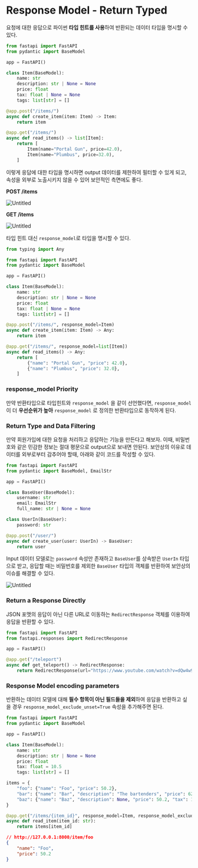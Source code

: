 # Response Model - Return Typed

요청에 대한 응답으로 파이썬 **타입 힌트를 사용**하여 반환되는 데이터 타입을 명시할 수 있다.

```python
from fastapi import FastAPI
from pydantic import BaseModel

app = FastAPI()

class Item(BaseModel):
    name: str
    description: str | None = None
    price: float
    tax: float | None = None
    tags: list[str] = []

@app.post("/items/")
async def create_item(item: Item) -> Item:
    return item

@app.get("/items/")
async def read_items() -> list[Item]:
    return [
        Item(name="Portal Gun", price=42.0),
        Item(name="Plumbus", price=32.0),
    ]
```

이렇게 응답에 대한 타입을 명시하면 output 데이터를 제한하여 필터할 수 있게 되고, 속성을 외부로 노출시키지 않을 수 있어 보안적인 측면에도 좋다.

**POST /items**

![Untitled](Response%20Model%20-%20Return%20Typed%202d4dbb1ef34e46bf94727fb07c1d746f/Untitled.png)

**GET /items**

![Untitled](Response%20Model%20-%20Return%20Typed%202d4dbb1ef34e46bf94727fb07c1d746f/Untitled%201.png)

타입 힌트 대신 `response_model`로 타입을 명시할 수 있다.

```python
from typing import Any

from fastapi import FastAPI
from pydantic import BaseModel

app = FastAPI()

class Item(BaseModel):
    name: str
    description: str | None = None
    price: float
    tax: float | None = None
    tags: list[str] = []

@app.post("/items/", response_model=Item)
async def create_item(item: Item) -> Any:
    return item

@app.get("/items/", response_model=list[Item])
async def read_items() -> Any:
    return [
        {"name": "Portal Gun", "price": 42.0},
        {"name": "Plumbus", "price": 32.0},
    ]
```

### **response_model Priority**

만약 반환타입으로 타입힌트와 `response_model` 을 같이 선언했다면, `response_model` 이 더 **우선순위가 높아** `response_model` 로 정의한 반환타입으로 동작하게 된다.

### **Return Type and Data Filtering**

만약 회원가입에 대한 요청을 처리하고 응답하는 기능을 만든다고 해보자. 이때, 비밀번호와 같은 민감한 정보는 절대 평문으로 output으로 보내면 안된다. 보안상의 이유로 데이터를 외부로부터 감추어야 할때, 아래와 같이 코드를 작성할 수 있다.

```python
from fastapi import FastAPI
from pydantic import BaseModel, EmailStr

app = FastAPI()

class BaseUser(BaseModel):
    username: str
    email: EmailStr
    full_name: str | None = None

class UserIn(BaseUser):
    password: str

@app.post("/user/")
async def create_user(user: UserIn) -> BaseUser:
    return user
```

Input 데이터 모델로는 `password` 속성만 존재하고 `BaseUser`를 상속받은 `UserIn` 타입으로 받고, 응답할 때는 비밀번호를 제외한 `BaseUser` 타입의 객체를 반환하여 보안상의 이슈를 해결할 수 있다.

![Untitled](Response%20Model%20-%20Return%20Typed%202d4dbb1ef34e46bf94727fb07c1d746f/Untitled%202.png)

### **Return a Response Directly**

JSON 포맷의 응답이 아닌 다른 URL로 이동하는 `RedirectResponse` 객체를 이용하여 응답을 반환할 수 있다.

```python
from fastapi import FastAPI
from fastapi.responses import RedirectResponse

app = FastAPI()

@app.get("/teleport")
async def get_teleport() -> RedirectResponse:
    return RedirectResponse(url="https://www.youtube.com/watch?v=dQw4w9WgXcQ")
```

### **Response Model encoding parameters**

반환하는 데이터 모델에 대해 **필수 항목이 아닌 필드들을 제외**하여 응답을 반환하고 싶을 경우 
`response_model_exclude_unset=True` 속성을 추가해주면 된다.

```python
from fastapi import FastAPI
from pydantic import BaseModel

app = FastAPI()

class Item(BaseModel):
    name: str
    description: str | None = None
    price: float
    tax: float = 10.5
    tags: list[str] = []

items = {
    "foo": {"name": "Foo", "price": 50.2},
    "bar": {"name": "Bar", "description": "The bartenders", "price": 62, "tax": 20.2},
    "baz": {"name": "Baz", "description": None, "price": 50.2, "tax": 10.5, "tags": []},
}

@app.get("/items/{item_id}", response_model=Item, response_model_exclude_unset=True)
async def read_item(item_id: str):
    return items[item_id]
```

```json
// http://127.0.0.1:8000/item/foo
{
    "name": "Foo",
    "price": 50.2
}
```